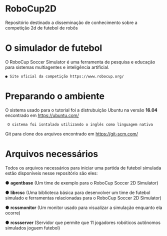 # RoboCup2D

Repositório destinado a disseminação de conhecimento sobre a competição 2d de futebol de robôs 

# O simulador de futebol

O RoboCup Soccer Simulator é uma ferramenta de pesquisa e educação para sistemas multiagentes e inteligência artificial.

    ● Site oficial da competição https://www.robocup.org/
  
# Preparando o ambiente

O sistema usado para o tutorial foi a distrubuição Ubuntu na versão **16.04** encontrado em https://ubuntu.com/

     O sistema foi isntalado utilizando o inglês como linguagem nativa
 
Git para clone dos arquivos encontrado em https://git-scm.com/

# Arquivos necessários

Todos os arquivos necessários para iniciar uma partida de futebol simulada estão disponíveis nesse repositório são eles:

   ● **agentbase** (Um time de exemplo para o RoboCup Soccer 2D Simulator)
   
   ● **librcsc** (Uma biblioteca básica para desenvolver um time de futebol simulado e ferramentas relacionadas para o RoboCup Soccer 2D Simulator)
   
   ● **rcssmonitor** (Um monitor usado para visualizar a simulação enquanto ela ocorre)
   
   ● **rcssserver** (Servidor que permite que 11 jogadores robóticos autônomos simulados joguem futebol)

